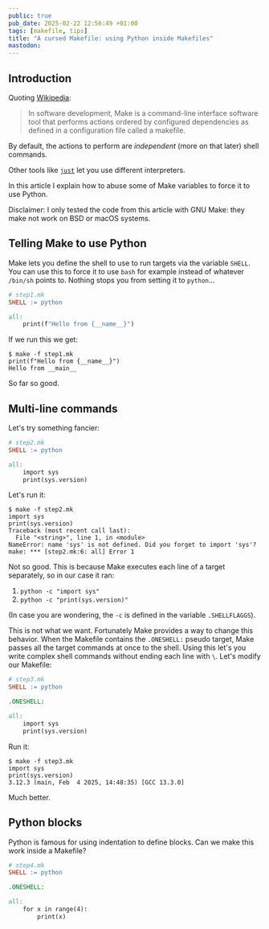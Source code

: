 ```yaml
---
public: true
pub_date: 2025-02-22 12:56:49 +01:00
tags: [makefile, tips]
title: "A cursed Makefile: using Python inside Makefiles"
mastodon:
---
```


## Introduction

Quoting [Wikipedia](https://en.wikipedia.org/wiki/Make_(software)):

> In software development, Make is a command-line interface software tool that performs actions ordered by configured dependencies as defined in a configuration file called a makefile.

By default, the actions to perform are *independent* (more on that later) shell commands.

Other tools like [`just`](https://just.systems) let you use different interpreters.

In this article I explain how to abuse some of Make variables to force it to use Python.

Disclaimer: I only tested the code from this article with GNU Make: they make not work on BSD or macOS systems.

## Telling Make to use Python

Make lets you define the shell to use to run targets via the variable `SHELL`. You can use this to force it to use `bash` for example instead of whatever `/bin/sh` points to. Nothing stops you from setting it to `python`...

```Makefile
# step1.mk
SHELL := python

all:
	print(f"Hello from {__name__}")
```

If we run this we get:

```
$ make -f step1.mk
print(f"Hello from {__name__}")
Hello from __main__
```

So far so good.

## Multi-line commands

Let's try something fancier:

```Makefile
# step2.mk
SHELL := python

all:
	import sys
	print(sys.version)
```

Let's run it:

```
$ make -f step2.mk
import sys
print(sys.version)
Traceback (most recent call last):
  File "<string>", line 1, in <module>
NameError: name 'sys' is not defined. Did you forget to import 'sys'?
make: *** [step2.mk:6: all] Error 1
```

Not so good. This is because Make executes each line of a target separately, so in our case it ran:

1. `python -c "import sys"`
2. `python -c "print(sys.version)"`

(In case you are wondering, the `-c` is defined in the variable `.SHELLFLAGGS`).

This is not what we want. Fortunately Make provides a way to change this behavior. When the Makefile contains the `.ONESHELL:` pseudo target, Make passes all the target commands at once to the shell. Using this let's you write complex shell commands without ending each line with `\`. Let's modify our Makefile:

```Makefile
# step3.mk
SHELL := python

.ONESHELL:

all:
	import sys
	print(sys.version)
```

Run it:

```
$ make -f step3.mk
import sys
print(sys.version)
3.12.3 (main, Feb  4 2025, 14:48:35) [GCC 13.3.0]
```

Much better.

## Python blocks

Python is famous for using indentation to define blocks. Can we make this work inside a Makefile?

```Makefile
# step4.mk
SHELL := python

.ONESHELL:

all:
	for x in range(4):
		print(x)
```
